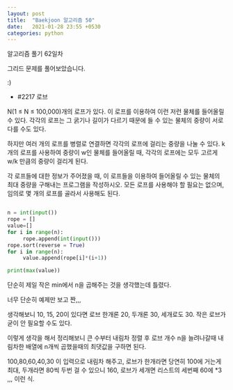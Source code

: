 ```yaml
---
layout: post
title:  "Baekjoon 알고리즘 50"
date:   2021-01-28 23:55 +0530
categories: python
---
```


알고리즘 풀기 62일차

그리드 문제를 풀어보았습니다.

:)


- #2217     로브

N(1 ≤ N ≤ 100,000)개의 로프가 있다. 이 로프를 이용하여 이런 저런 물체를 들어올릴 수 있다. 각각의 로프는 그 굵기나 길이가 다르기 때문에 들 수 있는 물체의 중량이 서로 다를 수도 있다.

하지만 여러 개의 로프를 병렬로 연결하면 각각의 로프에 걸리는 중량을 나눌 수 있다. k개의 로프를 사용하여 중량이 w인 물체를 들어올릴 때, 각각의 로프에는 모두 고르게 w/k 만큼의 중량이 걸리게 된다.

각 로프들에 대한 정보가 주어졌을 때, 이 로프들을 이용하여 들어올릴 수 있는 물체의 최대 중량을 구해내는 프로그램을 작성하시오. 모든 로프를 사용해야 할 필요는 없으며, 임의로 몇 개의 로프를 골라서 사용해도 된다.

```python

n = int(input())
rope = []
value=[]
for i in range(n):
     rope.append(int(input()))
rope.sort(reverse = True)
for i in range(n):
     value.append(rope[i]*(i+1))

print(max(value))

```

단순히 제일 작은 min에서 n을 곱해주는 것을 생각했는데 틀렸다.

너무 단순히 예제만 보고 짠,,,

생각해보니 10, 15, 20이 있다면 로브 한개론 20, 두개론 30, 세개로도 30. 작은 로브가 굳이 안 필요할 수도 있다.

이렇게 생각을 해서 정리해보니 큰 수부터 내림차 정렬 후 로브 개수 n을 늘려나갈때 내림차한 배열에 n개씩 곱했을때의 최댓값을 구하면 된다.

100,80,60,40,30 이 입력으로 내림차 해주고, 로브가 한개라면 당연히 100에 거는게 최대, 두개라면 80씩 두번 걸 수 있으니 160, 로브가 세개면 리스트의 세번째 60에 *3 ,,, 이런 식.
